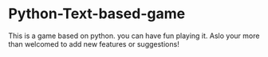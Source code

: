 # Python-Text-based-game
This is a game based on python. you can have fun playing it. Aslo your more than welcomed to add new features or suggestions!

